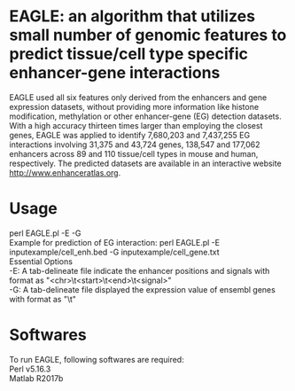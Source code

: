 # EAGLE: an algorithm that utilizes small number of genomic features to predict tissue/cell type specific enhancer-gene interactions
EAGLE used all six features only derived from the enhancers and gene expression datasets, without providing more information like histone modification, methylation or other enhancer-gene (EG) detection datasets. With a high accuracy thirteen times larger than employing the closest genes, EAGLE was applied to identify 7,680,203 and 7,437,255 EG interactions involving 31,375 and 43,724 genes, 138,547 and 177,062 enhancers across 89 and 110 tissue/cell types in mouse and human, respectively. The predicted datasets are available in an interactive website http://www.enhanceratlas.org.

# Usage
perl EAGLE.pl -E <Enhancer> -G <Expression><br />
Example for prediction of EG interaction: perl EAGLE.pl -E inputexample/cell_enh.bed -G inputexample/cell_gene.txt<br />
Essential Options<br />
-E: A tab-delineate file indicate the enhancer positions and signals with format as "\<chr\>\t\<start\>\t\<end\>\t\<signal\>"<br />
-G: A tab-delineate file displayed the expression value of ensembl genes with format as "<Ensembl>\t<Value>"<br />
  
# Softwares
To run EAGLE, following softwares are required:<br />
Perl v5.16.3<br />
Matlab R2017b<br />
